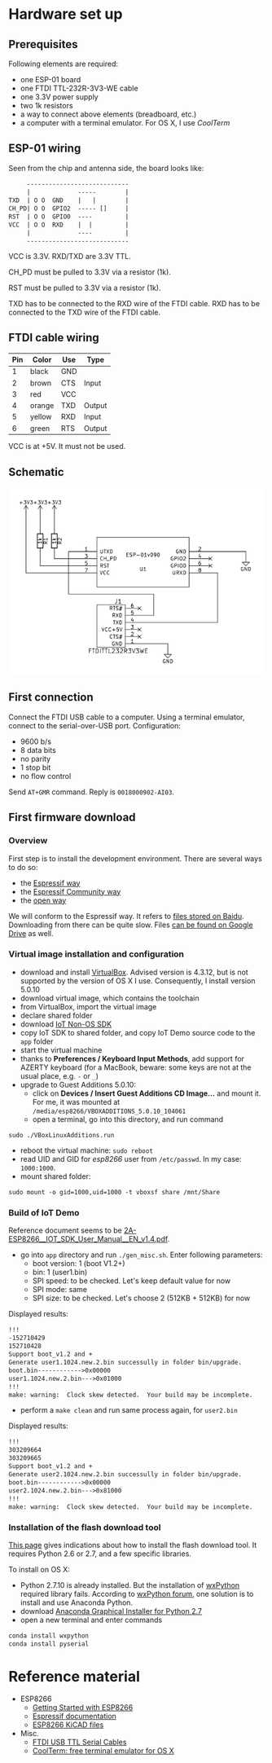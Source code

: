 # Hardware set up #

## Prerequisites ##

Following elements are required:

* one ESP-01 board
* one FTDI TTL-232R-3V3-WE cable
* one 3.3V power supply
* two 1k resistors
* a way to connect above elements (breadboard, etc.)
* a computer with a terminal emulator. For OS X, I use *CoolTerm*

## ESP-01 wiring ##

Seen from the chip and antenna side, the board looks like:

```
     ----------------------------
     |             -----        |
TXD  | O O  GND    |   |        |
CH_PD| O O  GPIO2  ----- []     |
RST  | O O  GPIO0  ----         |
VCC  | O O  RXD    |  |         |
     |             ----         |
     ----------------------------
```

VCC is 3.3V. RXD/TXD are 3.3V TTL.

CH_PD must be pulled to 3.3V via a resistor (1k).

RST must be pulled to 3.3V via a resistor (1k).

TXD has to be connected to the RXD wire of the FTDI cable. RXD has to
be connected to the TXD wire of the FTDI cable.

## FTDI cable wiring ##

| Pin | Color  | Use | Type   |
| --- | ------ | --- | ------ |
| 1   | black  | GND |        |
| 2   | brown  | CTS | Input  |
| 3   | red    | VCC |        |
| 4   | orange | TXD | Output |
| 5   | yellow | RXD | Input  |
| 6   | green  | RTS | Output |

VCC is at +5V. It must not be used.

## Schematic ##

![](ESP-01-1.png)

## First connection ##

Connect the FTDI USB cable to a computer. Using a terminal emulator,
connect to the serial-over-USB port. Configuration:

* 9600 b/s
* 8 data bits
* no parity
* 1 stop bit
* no flow control

Send `AT+GMR` command. Reply is `0018000902-AI03`.

## First firmware download ##

### Overview ###

First step is to install the development environment. There are several ways to do so:

* the [Espressif way](http://bbs.espressif.com/viewtopic.php?f=67&t=821)
* the [Espressif Community way](https://github.com/esp8266/esp8266-wiki/wiki/Toolchain)
* the [open way](https://github.com/pfalcon/esp-open-sdk)

We will conform to the Espressif way. It refers to [files stored on Baidu](http://pan.baidu.com/s/1gd3T14n). Downloading from there can be quite slow. Files [can be found on Google Drive](https://drive.google.com/folderview?id=0B5bwBE9A5dBXaExvdDExVFNrUXM&usp=sharing) as well.

### Virtual image installation and configuration ###

* download and install [VirtualBox](https://www.virtualbox.org/wiki/Downloads). Advised version is 4.3.12, but is not supported by the version of OS X I use. Consequently, I install version 5.0.10
* download virtual image, which contains the toolchain
* from VirtualBox, import the virtual image
* declare shared folder
* download [IoT Non-OS SDK](http://bbs.espressif.com/viewtopic.php?f=46&t=1124)
* copy IoT SDK to shared folder, and copy IoT Demo source code to the `app` folder
* start the virtual machine
* thanks to **Preferences / Keyboard Input Methods**, add support for AZERTY keyboard (for a MacBook, beware: some keys are not at the usual place, e.g. `-` or `_`)
* upgrade to Guest Additions 5.0.10:
  * click on **Devices / Insert Guest Additions CD Image...** and mount it. For me, it was mounted at ``/media/esp8266/VBOXADDITIONS_5.0.10_104061``
  * open a terminal, go into this directory, and run command

```
sudo ./VBoxLinuxAdditions.run
```
* reboot the virtual machine: ``sudo reboot``
* read UID and GID for *esp8266* user from ``/etc/passwd``. In my case: ``1000:1000``.
* mount shared folder:

```
sudo mount -o gid=1000,uid=1000 -t vboxsf share /mnt/Share
```

### Build of IoT Demo ###

Reference document seems to be [2A-ESP8266__IOT_SDK_User_Manual__EN_v1.4.pdf](http://bbs.espressif.com/viewtopic.php?f=51&t=1024).

* go into ``app`` directory and run ``./gen_misc.sh``. Enter following parameters:
  * boot version: 1 (boot V1.2+)
  * bin: 1 (user1.bin)
  * SPI speed: to be checked. Let's keep default value for now
  * SPI mode: same
  * SPI size: to be checked. Let's choose 2 (512KB + 512KB) for now

Displayed results:

```
!!!
-152710429
152710428
Support boot_v1.2 and +
Generate user1.1024.new.2.bin successully in folder bin/upgrade.
boot.bin------------>0x00000
user1.1024.new.2.bin--->0x01000
!!!
make: warning:  Clock skew detected.  Your build may be incomplete.
```

* perform a ``make clean`` and run same process again, for ``user2.bin``

Displayed results:

```
!!!
303209664
303209665
Support boot_v1.2 and +
Generate user2.1024.new.2.bin successully in folder bin/upgrade.
boot.bin------------>0x00000
user2.1024.new.2.bin--->0x81000
!!!
make: warning:  Clock skew detected.  Your build may be incomplete.
```
### Installation of the flash download tool ###

[This page](http://bbs.espressif.com/viewtopic.php?f=57&t=433) gives indications about how to install the flash download tool. It requires Python 2.6 or 2.7, and a few specific libraries. 

To install on OS X:

* Python 2.7.10 is already installed. But the installation of [wxPython](http://www.wxpython.org/download.php) required library fails. According to [wxPython forum](http://wxpython-users.1045709.n5.nabble.com/Installation-fails-on-OSX-despite-change-to-security-settings-td5724774.html), one solution is to install and use Anaconda Python.
* download [Anaconda Graphical Installer for Python 2.7](https://www.continuum.io/downloads)
* open a new terminal and enter commands

```
conda install wxpython
conda install pyserial
```

# Reference material #

* ESP8266
  * [Getting Started with ESP8266](http://www.esp8266.com/wiki/doku.php?id=getting-started-with-the-esp8266)
  * [Espressif documentation](http://bbs.espressif.com/viewtopic.php?f=67&t=225)
  * [ESP8266 KiCAD files](https://github.com/jdunmire/kicad-ESP8266)
* Misc.
  * [FTDI USB TTL Serial Cables](http://www.ftdichip.com/Products/Cables/USBTTLSerial.htm)
  * [CoolTerm: free terminal emulator for OS X](http://freeware.the-meiers.org/)